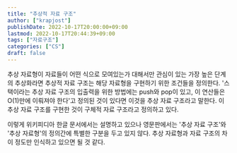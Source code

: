```yaml
---
title: "추상적 자료 구조"
author: ["krapjost"]
publishDate: 2022-10-17T20:00:00+09:00
lastmod: 2022-10-17T20:44:39+09:00
tags: ["자료구조"]
categories: ["CS"]
draft: false
---
```


추상 자료형이 자료들이 어떤 식으로 모여있는가 대해서만 관심이 있는 가장 높은 단계의 추상화라면 추상적 자료 구조는 해당 자료형을 구현하기 위한 조건들을 정의한다.
'스택이라는 추상 자료 구조의 입출력을 위한 방법에는 push와 pop이 있고, 이 연산들은 O(1)만에 이뤄져야 한다'고 정의된 것이 있다면 이것을 추상 자료 구조라고 말한다.
이 추상 자료 구조를 구현한 것이 구체적 자료 구조라고 정의하고 있다.

이렇게 위키피디아 한글 문서에서는 설명하고 있으나 영문판에서는 '추상 자료 구조'와 '추상 자료형'의 정의간에 특별한 구분을 두고 있지 않다.
추상 자료형과 자료 구조의 차이 정도만 인식하고 있으면 될 것 같다.
